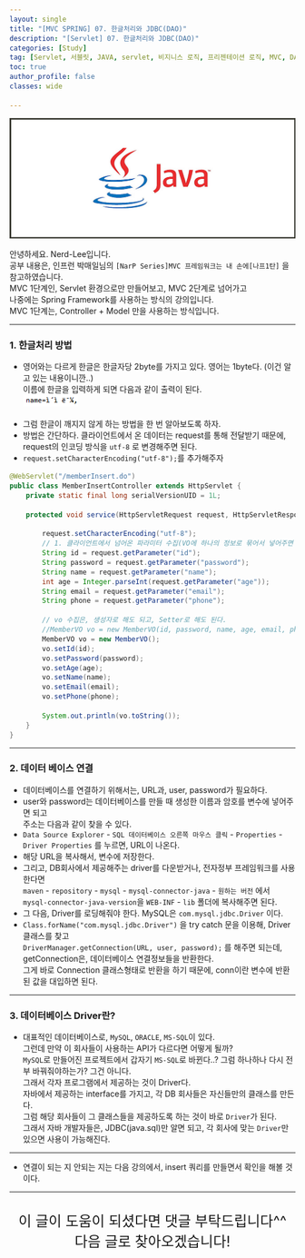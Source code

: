 ```yaml
---
layout: single
title: "[MVC SPRING] 07. 한글처리와 JDBC(DAO)"
description: "[Servlet] 07. 한글처리와 JDBC(DAO)"
categories: [Study]
tag: [Servlet, 서블릿, JAVA, servlet, 비지니스 로직, 프리젠테이션 로직, MVC, DAO, JDBC, 한글처리]
toc: true
author_profile: false
classes: wide

---
```


![](/assets/img/etc/java.jpg)

안녕하세요. Nerd-Lee입니다.<br>
공부 내용은, 인프런 박매일님의
`[NarP Series]MVC 프레임워크는 내 손에[나프1탄]` 을 참고하였습니다.<br>
MVC 1단계인, Servlet 환경으로만 만들어보고, MVC 2단계로 넘어가고<br>
나중에는 Spring Framework를 사용하는 방식의 강의입니다.<br>
MVC 1단계는, Controller + Model 만을 사용하는 방식입니다.

---

### 1. 한글처리 방법

- 영어와는 다르게 한글은 한글자당 2byte를 가지고 있다. 영어는 1byte다. (이건 알고 있는 내용이니깐..)<br>
이름에 한글을 입력하게 되면 다음과 같이 출력이 된다.<br>
![](/images/2022-04-15/01.PNG)<br><br>
- 그럼 한글이 깨지지 않게 하는 방법을 한 번 알아보도록 하자.<br>
- 방법은 간단하다. 클라이언트에서 온 데이터는 request를 통해 전달받기 때문에, request의 인코딩 방식을 `utf-8` 로 변경해주면 된다.
- `request.setCharacterEncoding("utf-8");`를 추가해주자

```java
@WebServlet("/memberInsert.do")
public class MemberInsertController extends HttpServlet {
	private static final long serialVersionUID = 1L;
       
	protected void service(HttpServletRequest request, HttpServletResponse response) throws ServletException, IOException {
		
		request.setCharacterEncoding("utf-8");
		// 1. 클라이언트에서 넘어온 파라미터 수집(VO에 하나의 정보로 묶어서 넣어주면 된다.)
		String id = request.getParameter("id");
		String password = request.getParameter("password");
		String name = request.getParameter("name");
		int age = Integer.parseInt(request.getParameter("age"));
		String email = request.getParameter("email");
		String phone = request.getParameter("phone");
		
		// vo 수집은, 생성자로 해도 되고, Setter로 해도 된다.
		//MemberVO vo = new MemberVO(id, password, name, age, email, phone);
		MemberVO vo = new MemberVO();
		vo.setId(id);
		vo.setPassword(password);
		vo.setAge(age);
		vo.setName(name);
		vo.setEmail(email);
		vo.setPhone(phone);
		
		System.out.println(vo.toString());
	}
}
```

---

### 2. 데이터 베이스 연결

- 데이터베이스를 연결하기 위해서는, URL과, user, password가 필요하다.<br>
- user와 password는 데이터베이스를 만들 때 생성한 이름과 암호를 변수에 넣어주면 되고<br>
주소는 다음과 같이 찾을 수 있다.<br>
- `Data Source Explorer` - `SQL 데이터베이스 오른쪽 마우스 클릭` - `Properties` - `Driver Properties` 를 누르면, URL이 나온다.
- 해당 URL을 복사해서, 변수에 저장한다.
- 그리고, DB회사에서 제공해주는 driver를 다운받거나, 전자정부 프레임워크를 사용한다면<br>
`maven` - `repository` - `mysql` - `mysql-connector-java` - `원하는 버전` 에서<br>
`mysql-connector-java-version`을 `WEB-INF` - `lib` 폴더에 복사해주면 된다.
- 그 다음, Driver를 로딩해줘야 한다. MySQL은 `com.mysql.jdbc.Driver` 이다.
- `Class.forName("com.mysql.jdbc.Driver")` 을 try catch 문을 이용해, Driver 클래스를 찾고<br>
`DriverManager.getConnection(URL, user, password);` 를 해주면 되는데, getConnection은, 데이터베이스 연결정보들을 반환한다.<br>
그게 바로 Connection 클래스형태로 반환을 하기 때문에, conn이란 변수에 반환된 값을 대입하면 된다.

---

### 3. 데이터베이스 Driver란?

- 대표적인 데이터베이스로, `MySQL`, `ORACLE`, `MS-SQL`이 있다.<br>
그런데 만약 이 회사들이 사용하는 API가 다르다면 어떻게 될까?<br>
`MySQL`로 만들어진 프로젝트에서 갑자기 `MS-SQL`로 바뀐다..? 그럼 하나하나 다시 전부 바꿔줘야하는가? 그건 아니다.<br>
그래서 각자 프로그램에서 제공하는 것이 Driver다.<br>
자바에서 제공하는 interface를 가지고, 각 DB 회사들은 자신들만의 클래스를 만든다.<br>
그럼 해당 회사들이 그 클래스들을 제공하도록 하는 것이 바로 `Driver`가 된다.<br>
그래서 자바 개발자들은, JDBC(java.sql)만 알면 되고, 각 회사에 맞는 `Driver`만 있으면 사용이 가능해진다.

---

- 연결이 되는 지 안되는 지는 다음 강의에서, insert 쿼리를 만들면서 확인을 해볼 것이다.

---

<br>

<div style="font-size:25px; text-align:center">
이 글이 도움이 되셨다면 댓글 부탁드립니다^^<br>
다음 글로 찾아오겠습니다!

</div>
